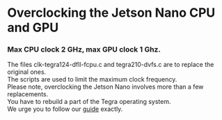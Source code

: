 # Overclocking the Jetson Nano CPU and GPU
### Max CPU clock 2 GHz, max GPU clock 1 Ghz.
The files clk-tegra124-dfll-fcpu.c and tegra210-dvfs.c are to replace the original ones.<br/>
The scripts are used to limit the maximum clock frequency.<br/>
Please note, overclocking the Jetson Nano involves more than a few 
replacements.<br/>
You have to rebuild a part of the Tegra operating system.<br/>
We urge you to follow our [guide](https://qengineering.eu/overclocking-the-jetson-nano.html) exactly.
